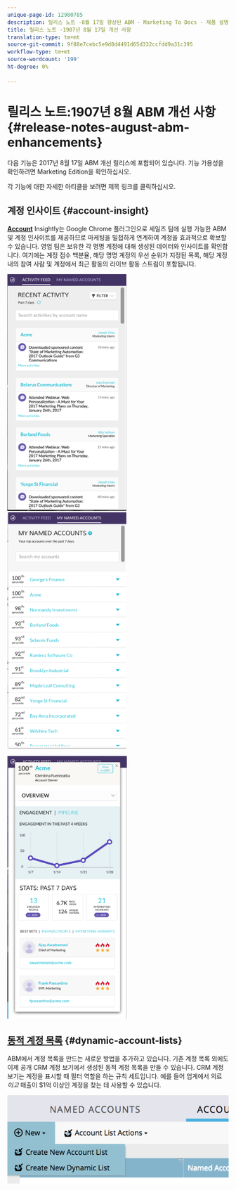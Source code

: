 ```yaml
---
unique-page-id: 12980785
description: 릴리스 노트 -8월 17일 향상된 ABM - Marketing To Docs - 제품 설명서
title: 릴리스 노트 -1907년 8월 17일 개선 사항
translation-type: tm+mt
source-git-commit: 9f88e7cebc5e9d0d4491d65d332ccfdd9a31c395
workflow-type: tm+mt
source-wordcount: '199'
ht-degree: 0%

---
```



# 릴리스 노트:1907년 8월 ABM 개선 사항 {#release-notes-august-abm-enhancements}

다음 기능은 2017년 8월 17일 ABM 개선 릴리스에 포함되어 있습니다. 기능 가용성을 확인하려면 Marketing Edition을 확인하십시오.

각 기능에 대한 자세한 아티클을 보려면 제목 링크를 클릭하십시오.

## 계정 인사이트 {#account-insight}

**[Account](/help/marketo/product-docs/target-account-management/setup-tam/account-insight-plug-in-overview.md)** Insightly는 Google Chrome 플러그인으로 세일즈 팀에 실행 가능한 ABM 및 계정 인사이트를 제공하므로 마케팅을 밀접하게 연계하여 계정을 효과적으로 확보할 수 있습니다. 영업 팀은 보유한 각 명명 계정에 대해 생성된 데이터와 인사이트를 확인합니다. 여기에는 계정 점수 백분율, 해당 명명 계정의 우선 순위가 지정된 목록, 해당 계정 내의 참여 사람 및 계정에서 최근 활동의 라이브 활동 스트림이 포함됩니다.

![](assets/image001.png) ![](assets/image002.png)

![](assets/image003.png)

## [동적 계정 목록](/help/marketo/product-docs/target-account-management/target/account-lists.md) {#dynamic-account-lists}

ABM에서 계정 목록을 만드는 새로운 방법을 추가하고 있습니다. 기존 계정 목록 외에도 이제 공개 CRM 계정 보기에서 생성된 동적 계정 목록을 만들 수 있습니다. CRM 계정 보기는 계정을 표시할 때 필터 역할을 하는 규칙 세트입니다. 예를 들어 업계에서 의료 _이고_ 매출이 $1억 이상인 계정을 찾는 데 사용할 수 있습니다.

![](assets/dynamic-account-list-menu-5b14-5d-copy.png)
